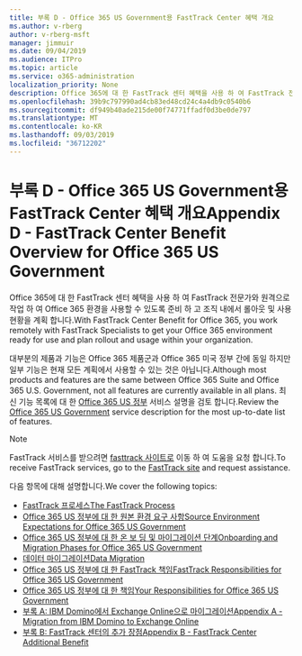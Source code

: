 ```yaml
---
title: 부록 D - Office 365 US Government용 FastTrack Center 혜택 개요
ms.author: v-rberg
author: v-rberg-msft
manager: jimmuir
ms.date: 09/04/2019
ms.audience: ITPro
ms.topic: article
ms.service: o365-administration
localization_priority: None
description: Office 365에 대 한 FastTrack 센터 혜택을 사용 하 여 FastTrack 전문가와 원격으로 작업 하 여 Office 365 환경을 사용할 수 있도록 준비 하 고 조직 내에서 롤아웃 및 사용 현황을 계획 합니다.
ms.openlocfilehash: 39b9c797990ad4cb83ed48cd24c4a4db9c0540b6
ms.sourcegitcommit: df949b40ade215de00f74771ffadf0d3be0de797
ms.translationtype: MT
ms.contentlocale: ko-KR
ms.lasthandoff: 09/03/2019
ms.locfileid: "36712202"
---
```

# <a name="appendix-d---fasttrack-center-benefit-overview-for-office-365-us-government"></a><span data-ttu-id="d62d1-103">부록 D - Office 365 US Government용 FastTrack Center 혜택 개요</span><span class="sxs-lookup"><span data-stu-id="d62d1-103">Appendix D - FastTrack Center Benefit Overview for Office 365 US Government</span></span>

<span data-ttu-id="d62d1-104">Office 365에 대 한 FastTrack 센터 혜택을 사용 하 여 FastTrack 전문가와 원격으로 작업 하 여 Office 365 환경을 사용할 수 있도록 준비 하 고 조직 내에서 롤아웃 및 사용 현황을 계획 합니다.</span><span class="sxs-lookup"><span data-stu-id="d62d1-104">With FastTrack Center Benefit for Office 365, you work remotely with FastTrack Specialists to get your Office 365 environment ready for use and plan rollout and usage within your organization.</span></span> 
  
<span data-ttu-id="d62d1-105">대부분의 제품과 기능은 Office 365 제품군과 Office 365 미국 정부 간에 동일 하지만 일부 기능은 현재 모든 계획에서 사용할 수 있는 것은 아닙니다.</span><span class="sxs-lookup"><span data-stu-id="d62d1-105">Although most products and features are the same between Office 365 Suite and Office 365 U.S. Government, not all features are currently available in all plans.</span></span> <span data-ttu-id="d62d1-106">최신 기능 목록에 대 한 [Office 365 US 정부](https://aka.ms/aboutgovcloud) 서비스 설명을 검토 합니다.</span><span class="sxs-lookup"><span data-stu-id="d62d1-106">Review the [Office 365 US Government](https://aka.ms/aboutgovcloud) service description for the most up-to-date list of features.</span></span>

> [!NOTE]
> <span data-ttu-id="d62d1-107">FastTrack 서비스를 받으려면 [fasttrack 사이트로](https://go.microsoft.com/fwlink/?linkid=780698) 이동 하 여 도움을 요청 합니다.</span><span class="sxs-lookup"><span data-stu-id="d62d1-107">To receive FastTrack services, go to the [FastTrack site](https://go.microsoft.com/fwlink/?linkid=780698) and request assistance.</span></span>  

<span data-ttu-id="d62d1-108">다음 항목에 대해 설명합니다.</span><span class="sxs-lookup"><span data-stu-id="d62d1-108">We cover the following topics:</span></span>
- [<span data-ttu-id="d62d1-109">FastTrack 프로세스</span><span class="sxs-lookup"><span data-stu-id="d62d1-109">The FastTrack Process</span></span>](O365-fasttrack-process.md) 
- [<span data-ttu-id="d62d1-110">Office 365 US 정부에 대 한 원본 환경 요구 사항</span><span class="sxs-lookup"><span data-stu-id="d62d1-110">Source Environment Expectations for Office 365 US Government</span></span>](US-Gov-appendix-source-environment-expectations.md)   
- [<span data-ttu-id="d62d1-111">Office 365 US 정부에 대 한 온 보 딩 및 마이그레이션 단계</span><span class="sxs-lookup"><span data-stu-id="d62d1-111">Onboarding and Migration Phases for Office 365 US Government</span></span>](US-Gov-appendix-onboarding-and-migration.md)
- [<span data-ttu-id="d62d1-112">데이터 마이그레이션</span><span class="sxs-lookup"><span data-stu-id="d62d1-112">Data Migration</span></span>](O365-data-migration.md)    
- [<span data-ttu-id="d62d1-113">Office 365 US 정부에 대 한 FastTrack 책임</span><span class="sxs-lookup"><span data-stu-id="d62d1-113">FastTrack Responsibilities for Office 365 US Government</span></span>](US-Gov-appendix-fasttrack-responsibilities.md)   
- [<span data-ttu-id="d62d1-114">Office 365 US 정부에 대 한 책임</span><span class="sxs-lookup"><span data-stu-id="d62d1-114">Your Responsibilities for Office 365 US Government</span></span>](US-Gov-appendix-your-responsibilities.md) 
- [<span data-ttu-id="d62d1-115">부록 A: IBM Domino에서 Exchange Online으로 마이그레이션</span><span class="sxs-lookup"><span data-stu-id="d62d1-115">Appendix A - Migration from IBM Domino to Exchange Online</span></span>](O365-from-ibm-domino-to-exchange-online.md)   
- [<span data-ttu-id="d62d1-116">부록 B: FastTrack 센터의 추가 장점</span><span class="sxs-lookup"><span data-stu-id="d62d1-116">Appendix B - FastTrack Center Additional Benefit</span></span>](O365-fasttrack-additional-benefits.md)


